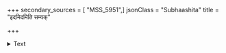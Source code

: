 +++
secondary_sources = [ "MSS_5951",]
jsonClass = "Subhaashita"
title = "इदमिदमिति सम्यक्"

+++

<details><summary>Text</summary>

इदमिदमिति सम्यक् कर्मणा योजनीयं नियतमिति विचिन्त्य प्रापयेदीहमानः।  
सुनयपिहितरन्ध्रः प्राकृतो यस्य वर्गः क्षितिपतिरुपभुङ्क्ते स त्रिवर्गं चिराय॥
</details>
